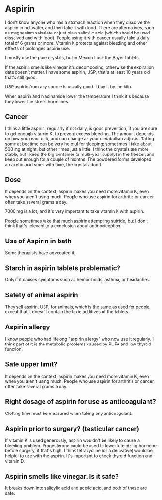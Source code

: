 # Aspirin

I don't know anyone who has a stomach reaction when they dissolve the aspirin in hot water, and then take it with food. There are alternatives, such as magnesium salsalate or just plain salicylic acid (which should be used dissolved and with food). People using it with cancer usually take a daily total of 6 grams or more. Vitamin K protects against bleeding and other effects of prolonged aspirin use.

I mostly use the pure crystals, but in Mexico I use the Bayer tablets.

If the aspirin smells like vinegar it's decomposing, otherwise the expiration date doesn't matter. I have some aspirin, USP, that's at least 10 years old that's still good.

USP aspirin from any source is usually good. I buy it by the kilo.

When aspirin and niacinamide lower the temperature I think it's because they lower the stress hormones.

## Cancer
I think a little aspirin, regularly if not daily, is good prevention, if you are sure to get enough vitamin K, to prevent excess bleeding. The amount depends on how you react to it, and can change as your metabolism adjusts. Taking some at bedtime can be very helpful for sleeping; sometimes I take about 500 mg at night, but other times just a little. I think the crystals are more stable, but I keep the big container (a multi-year supply) in the freezer, and keep out enough for a couple of months. The powdered forms developed an acetic acid smell with time, the crystals don't.

## Dose
It depends on the context; aspirin makes you need more vitamin K, even when you aren't using much. People who use aspirin for arthritis or cancer often take several grams a day.

7000 mg is a lot, and it's very important to take vitamin K with aspirin.

People sometimes take that much aspirin attempting suicide, but I don't think that's relevant to a conclusion about antinociception.

## Use of Aspirin in bath
Some therapists have advocated it.

## Starch in aspirin tablets problematic?
Only if it causes symptoms such as hemorrhoids, asthma, or headaches.

## Safety of animal aspirin
They sell aspirin, USP, for animals, which is the same as used for people, except that it doesn't contain the toxic additives of the tablets.

## Aspirin allergy
I know people who had lifelong "aspirin allergy" who now use it regularly. I think part of it is the metabolic problems caused by PUFA and low thyroid function.

## Safe upper limit?
It depends on the context; aspirin makes you need more vitamin K, even when you aren't using much. People who use aspirin for arthritis or cancer often take several grams a day.

## Right dosage of aspirin for use as anticoagulant?
Clotting time must be measured when taking any anticoagulant.

## Aspirin prior to surgery? (testicular cancer)
If vitamin K is used generously, aspirin wouldn't be likely to cause a bleeding problem. Progesterone could be used to lower luteinizing hormone before surgery, if that's high. I think tetracycline (or a derivative) would be helpful to use with the aspirin. It's important to check thyroid function and vitamin D.

## Aspirin smells like vinegar. Is it safe?
It breaks down into salicylic acid and acetic acid, and both of those are safe.